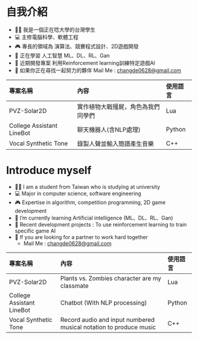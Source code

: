 # 自我介紹
- 👨‍🎓 我是一個正在唸大學的台灣學生
- 💻 主修電腦科學、軟體工程
- 🎮 專長的領域為 演算法、競賽程式設計、2D遊戲開發
- 🤖 正在學習 人工智慧 ML、DL、RL、Gan
- 🌱 近期開發專案 利用Reinforcement learning訓練特定遊戲AI
- 👋 如果你正在尋找一起努力的夥伴 Mail Me : changde0628@gmail.com



| 專案名稱        | 內容                             | 使用語言 |
|:--------------- |:-------------------------------- |:-------- |
| PVZ-Solar2D     | 實作植物大戰殭屍，角色為我們同學們 | Lua      |
| College Assistant LineBot | 聊天機器人(含NLP處理)            | Python   |
| Vocal Synthetic Tone     | 錄製人聲並輸入簡譜產生音樂       | C++      |

# Introduce myself
- 👨‍🎓 I am a student from Taiwan who is studying at university 
- 💻 Major in computer science, software engineering 
- 🎮 Expertise in algorithm, competition programming, 2D game development 
- 🤖 I’m currently learning Artificial intelligence (ML、DL、RL、Gan)
- 🌱 Recent development projects : To use reinforcement learning to train specific game AI 
- 👋 If you are looking for a partner to work hard together
    -  Mail Me : changde0628@gmail.com

| 專案名稱        | 內容                                                              | 使用語言 |
|:--------------- |:----------------------------------------------------------------- |:-------- |
| PVZ-Solar2D     | Plants vs. Zombies character are my classmate                     | Lua      |
| College Assistant LineBot | Chatbot (With NLP processing)                                     | Python   |
| Vocal Synthetic Tone    | Record audio and input numbered musical notation to produce music | C++      |
